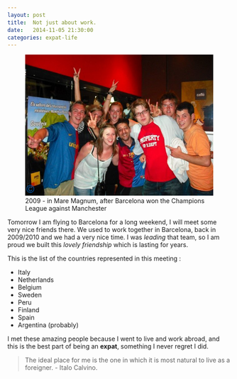 ```yaml
---
layout: post
title:  Not just about work.
date:   2014-11-05 21:30:00
categories: expat-life
---
```


<figure class="img--post">
		<img src="/images/posts/team.png" alt="2009 - in Mare Magnum, after Barcelona won the Champions league against Manchester" />
		<figcaption>2009 - in Mare Magnum, after Barcelona won the Champions League against Manchester</figcaption>
</figure>	

Tomorrow I am flying to Barcelona for a long weekend, I will meet some very nice friends there. We used to work together in Barcelona, back in 2009/2010 and we had a very nice time. I was *leading* that team, so I am proud we built this *lovely friendship* which is lasting for years.

This is the list of the countries represented in this meeting : 

- Italy
- Netherlands
- Belgium
- Sweden
- Peru
- Finland
- Spain
- Argentina (probably)
  

I met these amazing people because I went to live and work abroad, and this is the best part of being an **expat**, something I never regret I did. 

> The ideal place for me is the one in which it is most natural to live as a foreigner. - Italo Calvino.

